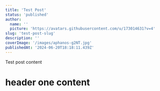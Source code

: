 ```yaml
---
title: 'Test Post'
status: 'published'
author:
  name: ''
  picture: 'https://avatars.githubusercontent.com/u/173014631?v=4'
slug: 'test-post-slug'
description: ''
coverImage: '/images/aphanos-g2NT.jpg'
publishedAt: '2024-06-20T18:18:11.439Z'
---
```


Test post content

# header one content